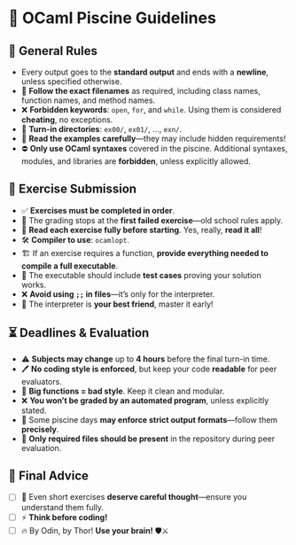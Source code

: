 # 🚀 OCaml Piscine Guidelines

## 📌 General Rules

* Every output goes to the **standard output** and ends with a **newline**, unless specified otherwise.
* 📂 **Follow the exact filenames** as required, including class names, function names, and method names.
* ❌ **Forbidden keywords**: `open`, `for`, and `while`. Using them is considered **cheating**, no exceptions.
* 📁 **Turn-in directories**: `ex00/`, `ex01/`, ..., `exn/`.
* 📖 **Read the examples carefully**—they may include hidden requirements!
* ⛔ **Only use OCaml syntaxes** covered in the piscine. Additional syntaxes, modules, and libraries are **forbidden**, unless explicitly allowed.

## 📜 Exercise Submission

* ✅ **Exercises must be completed in order**.
* 🛑 The grading stops at the **first failed exercise**—old school rules apply.
* 🧐 **Read each exercise fully before starting**. Yes, really, **read it all**!
* 🛠️ **Compiler to use**: `ocamlopt`.
* 🏗️ If an exercise requires a function, **provide everything needed to compile a full executable**.
* 🧪 The executable should include **test cases** proving your solution works.
* ❌ **Avoid using `;;` in files**—it’s only for the interpreter.
* 🤖 The interpreter is **your best friend**, master it early!

## ⏳ Deadlines & Evaluation

* ⚠️ **Subjects may change** up to **4 hours** before the final turn-in time.
* 🖊️ **No coding style is enforced**, but keep your code **readable** for peer evaluators.
* 📏 **Big functions = bad style**. Keep it clean and modular.
* ❌ **You won’t be graded by an automated program**, unless explicitly stated.
* 🎯 Some piscine days **may enforce strict output formats**—follow them **precisely**.
* 📂 **Only required files should be present** in the repository during peer evaluation.

## 🧠 Final Advice

* [ ]  🤔 Even short exercises **deserve careful thought**—ensure you understand them fully.
* [ ]  ⚡ **Think before coding!**
* [ ]  🔥 By Odin, by Thor! **Use your brain!** 🛡️⚔️

